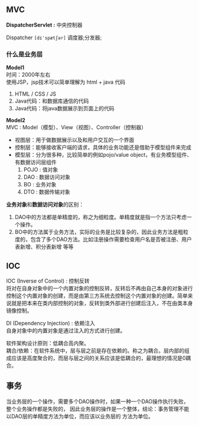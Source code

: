 ## MVC

**DispatcherServlet :** 中央控制器

Dispatcher `[dɪˈspætʃər]` 调度器;分发器;

### 什么是业务层

**Model1**  
时间：2000年左右  
使用JSP，jsp技术可以简单理解为 html + java 代码

1. HTML / CSS / JS
2. Java代码：和数据库通信的代码
3. Java代码：将java数据展示到页面上的代码

**Model2**  
MVC : Model（模型）、View（视图）、Controller（控制器）

- 视图层：用于做数据展示以及和用户交互的一个界面
- 控制层：能够接收客户端的请求，具体的业务功能还是借助于模型组件来完成
- 模型层：分为很多种，比较简单的例如pojo/value object，有业务模型组件、有数据访问层组件
  1) POJO : 值对象
  2) DAO : 数据访问对象
  3) BO : 业务对象
  4) DTO : 数据传输对象

**业务对象**和**数据访问对象**的区别：

1. DAO中的方法都是单精度的，称之为细粒度。单精度就是指一个方法只考虑一个操作。
2. BO中的方法属于业务方法，实际的业务是比较复杂的，因此业务方法是粗粒度的，包含了多个DAO方法。比如注册操作需要检查用户名是否被注册、用户表新增、积分表新增 等等

## IOC

IOC (Inverse of Control) : 控制反转  
将对在自身对象中的一个内置对象的控制反转，反转后不再由自己本身的对象进行控制这个内置对象的创建，而是由第三方系统去控制这个内置对象的创建。简单来说就是把本来在类内部控制的对象，反转到类外部进行创建后注入，不在由类本身镜像控制。

DI (Dependency Injection) : 依赖注入  
自身对象中的内置对象是通过注入的方式进行创建。

软件架构设计原则：低耦合高内聚。  
耦合/依赖：在软件系统中，层与层之前是存在依赖的。称之为耦合。层内部的组成应该是高度聚合的，而层与层之间的关系应该是低耦合的，最理想的情况是0耦合。

## 事务

当业务层的一个操作，需要多个DAO操作时，如果一种一个DAO操作执行失败，整个业务操作都是失败的，
因此业务层的操作是一个整体，结论：事务管理不能以DAO层的单精度方法为单位，而应该以业务层的
方法为单位。
